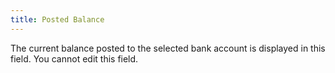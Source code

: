 ```yaml
---
title: Posted Balance
---
```



The current balance posted to the selected bank account is displayed  in this field. You cannot edit this field.
